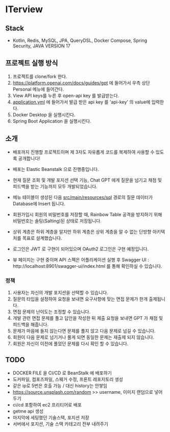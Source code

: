 ﻿# ITerview

## Stack
- Kotlin, Redis, MySQL, JPA, QueryDSL, Docker Compose, Spring Security, JAVA VERSION 17

## 프로젝트 실행 방식
1. 프로젝트를 clone/fork 한다.
2. https://platform.openai.com/docs/guides/gpt 에 들어가서 우측 상단 Personal 메뉴에 들어간다.
3. View API keys를 누른 후 open-api key 를 발급받는다.
4. [application.yml](src%2Fmain%2Fresources%2Fapplication.yml) 에 들어가서 발급 받은 api key 를 'api-key' 의 value에 입력한다.
5. Docker Desktop 을 실행시킨다.
6. Spring Boot Application 을 실행시킨다.

## 소개
- 배포까지 진행할 프로젝트이며 제 3자도 자유롭게 코드를 복제하여 사용할 수 있도록 공개합니다!

- 배포는 Elastic Beanstalk 으로 진행중입니다.

- 현재 질문 조회 및 개발 포지션 선택 기능, Chat GPT 에게 질문을 넘기고 채점 및 피드백을 받는 기능까지 모두 개발되었습니다.

- 메뉴 테이블이 생성된 다음 [src/main/resources/sql](src%2Fmain%2Fresources%2Fsql) 경로의 질문 데이터가 Database에 Insert 됩니다.

- 회원가입시 회원의 비밀번호를 저장할 때, Rainbow Table 공격을 방지하기 위해 비밀번호는 솔팅(Salting)된 상태로 저장됩니다.

- 상위 계층은 하위 계층을 알지만 하위 계층은 상위 계층을 알 수 없는 단방향 아키텍처를 목표로 설계했습니다.

- 로그인은 JWT 로 구현이 되어있으며 OAuth2 로그인은 구현 예정입니다.

- 뷰 페이지는 구현 중이며 API 스펙은 어플리케이션 실행 후 Swagger UI : http://localhost:8901/swagger-ui/index.html 를 통해 확인하실 수 있습니다.

### 정책
1. 사용자는 자신의 개발 포지션을 선택할 수 있습니다.
1. 질문의 타입을 설정하여 요청을 보내면 요구사항에 맞는 면접 문제가 한개 출제됩니다.
1. 면접 문제의 난이도는 조정할 수 있습니다.
1. 개발 관련 면접 문제를 풀고 답안을 작성한 뒤 제출 요청을 보내면 GPT 가 채점 및 피드백을 해줍니다.
1. 문제가 마음에 들지 않는다면 문제를 풀지 않고 다음 문제로 넘길 수 있습니다.
1. 회원이 다음 문제로 넘기거나 풀게 되면 동일한 문제는 재출제 되지 않습니다.
1. 회원은 자신이 이전에 풀었던 문제를 다시 확인 할 수 있습니다.

## TODO
- DOCKER FILE 을 CI/CD 로 BeanStalk 에 배포하기
- 도커파일, 컴포즈파일, 스웨거 수정, 프론트 레포지토리 생성
- 같은 ip로 5번은 호출 가능 / 대신 history는 안쌓임
- https://source.unsplash.com/random >> username, 이미지 랜덤으로 넣어두기
- ci/cd 포함하여 ec2 프리티어로 배포
- getme api 생성
- 마지막에 세팅했던 기술스택, 포지션 저장
- 서버에서 포지션, 기술 스택 카테고리 전부 내려주기